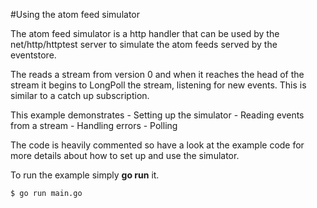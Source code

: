 #Using the atom feed simulator

The atom feed simulator is a http handler that can be used by the net/http/httptest
server to simulate the atom feeds served by the eventstore.

The reads a stream from version 0 and when it reaches the head of the stream it begins to 
LongPoll the stream, listening for new events. This is similar to a catch up subscription.

This example demonstrates
    - Setting up the simulator
    - Reading events from a stream
    - Handling errors
    - Polling

The code is heavily commented so have a look at the example code for more details 
about how to set up and use the simulator.

To run the example simply **go run** it.

```
$ go run main.go
```



